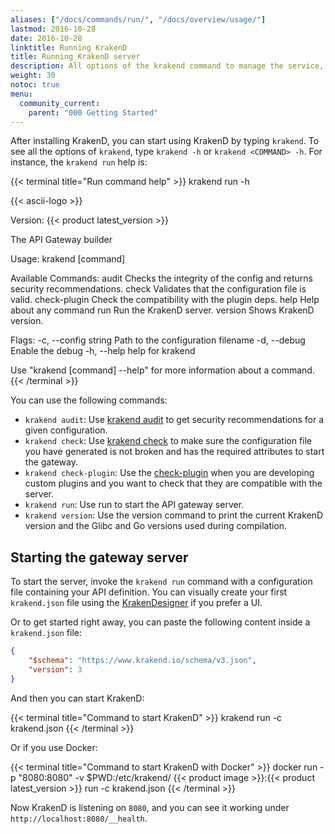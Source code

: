 ```yaml
---
aliases: ["/docs/commands/run/", "/docs/overview/usage/"]
lastmod: 2016-10-28
date: 2016-10-28
linktitle: Running KrakenD
title: Running KrakenD server
description: All options of the krakend command to manage the service, write plugins, or get information about the installed version.
weight: 30
notoc: true
menu:
  community_current:
    parent: "000 Getting Started"
---
```


After installing KrakenD, you can start using KrakenD by typing `krakend`. To see all the options of `krakend`, type `krakend -h` or `krakend <COMMAND> -h`. For instance, the `krakend run` help is:

{{< terminal title="Run command help" >}}
krakend run -h

{{< ascii-logo >}}

Version: {{< product latest_version >}}

The API Gateway builder

Usage:
  krakend [command]

Available Commands:
  audit         Checks the integrity of the config and returns security recommendations.
  check         Validates that the configuration file is valid.
  check-plugin  Check the compatibility with the plugin deps.
  help          Help about any command
  run           Run the KrakenD server.
  version       Shows KrakenD version.

Flags:
  -c, --config string   Path to the configuration filename
  -d, --debug           Enable the debug
  -h, --help            help for krakend

Use "krakend [command] --help" for more information about a command.
{{< /terminal >}}

You can use the following commands:

- `krakend audit`: Use [krakend audit](/docs/configuration/audit/) to get security recommendations for a given configuration.
- `krakend check`: Use [krakend check](/docs/configuration/structure/) to make sure the configuration file you have generated is not broken and has the required attributes to start the gateway.
- `krakend check-plugin`: Use the [check-plugin](/docs/extending/check-plugin/) when you are developing custom plugins and you want to check that they are compatible with the server.
- `krakend run`: Use run to start the API gateway server.
- `krakend version`: Use the version command to print the current KrakenD version and the Glibc and Go versions used during compilation.

## Starting the gateway server
To start the server, invoke the `krakend run` command with a configuration file containing your API definition. You can visually create your first `krakend.json` file using the [KrakenDesigner](https://designer.krakend.io/) if you prefer a UI.

Or to get started right away, you can paste the following content inside a `krakend.json` file:

```json
{
    "$schema": "https://www.krakend.io/schema/v3.json",
    "version": 3
}
```

And then you can start KrakenD:

{{< terminal title="Command to start KrakenD" >}}
krakend run -c krakend.json
{{< /terminal >}}

Or if you use Docker:

{{< terminal title="Command to start KrakenD with Docker" >}}
docker run -p "8080:8080" -v $PWD:/etc/krakend/ {{< product image >}}:{{< product latest_version >}} run -c krakend.json
{{< /terminal >}}

Now KrakenD is listening on `8080`, and you can see it working under `http://localhost:8080/__health`.
